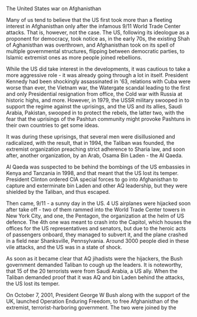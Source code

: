 The United States war on Afghanisthan

Many of us tend to believe that the US first took more than a fleeting interest in Afghanisthan only after the infamous 9/11 World Trade Center attacks. That is, however, not the case. The US, following its ideologue as a proponent for democracy, took notice as, in the early 70s, the existing Shah of Aghanisthan was overthrown, and Afghanisthan took on its spell of multiple governmental structures, flipping between democratic parties, to Islamic extremist ones as more people joined rebellions.

While the US did take interest in the developments, it was cautious to take a more aggressive role - it was already going through a lot in itself. President Kennedy had been shockingly assassinated in '63, relations with Cuba were worse than ever, the Vietnam war, the Watergate scandal leading to the first and only Presidential resignation from office, the Cold war with Russia at historic highs, and more. However, in 1979, the USSR military swooped in to support the regime against the uprisings, and the US and its allies, Saudi Arabia, Pakistan, swooped in to protect the rebels, the latter two, with the fear that the uprisings of the Pashtun community might provoke Pashtuns in their own countries to get some ideas.

It was during these uprisings, that several men were disillusioned and radicalized, with the result, that in 1994, the Taliban was founded, the extremist organization preaching strict adherence to Sharia law, and soon after, another organization, by an Arab, Osama Bin Laden - the Al Qaeda.

Al Qaeda was suspected to be behind the bombings of the US embassies in Kenya and Tanzania in 1998, and that meant that the US lost its temper. President Clinton ordered CIA special forces to go into Afghanisthan to capture and exterminate bin Laden and other AQ leadership, but they were shielded by the Taliban, and thus escaped.

Then came, 9/11 - a sunny day in the US. 4 US airplanes were hijacked soon after take off - two of them rammed into the World Trade Center towers in New York City, and one, the Pentagon, the organization at the helm of US defence. The 4th one was meant to crash into the Capitol, which houses the offices for the US representatives and senators, but due to the heroic acts of passengers onboard, they managed to subvert it, and the plane crashed in a field near Shanksville, Pennsylvania. Around 3000 people died in these vile attacks, and the US was in a state of shock.

As soon as it became clear that AQ jihadists were the hijackers, the Bush government demanded Taliban to cough up the leaders. It is noteworthy, that 15 of the 20 terrorists were from Saudi Arabia, a US ally. When the Taliban demanded proof that it was AQ and bin Laden behind the attacks, the US lost its temper.

On October 7, 2001, President George W Bush along with the support of the UK, launched Operation Enduring Freedom, to free Afghanisthan of the extremist, terrorist-harboring government. The two were joined by the 